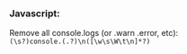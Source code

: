 ### Javascript:             
Remove all console.logs (or .warn .error, etc):             
`(\s?)console.(.?)\n([\w\s\W\t\n]*?)`             
             
